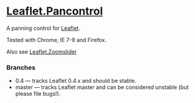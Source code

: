 [Leaflet.Pancontrol](http://kartena.github.com/Leaflet.Pancontrol/)
==================

A panning control for [Leaflet][2]. 

Tested with Chrome, IE 7-9 and Firefox. 

Also see [Leaflet.Zoomslider][1]

### Branches
 - 0.4 — tracks Leaflet 0.4.x and should be stable. 
 - master — tracks Leaflet master and can be considered unstable (but please file bugs!). 

[1]: https://github.com/kartena/Leaflet.zoomslider
[2]: https://github.com/CloudMade/Leaflet